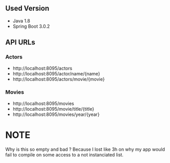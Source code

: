 ## Used Version
- Java 1.8
- Spring Boot 3.0.2

## API URLs
### Actors
- http://localhost:8095/actors
- http://localhost:8095/actor/name/{name}
- http://localhost:8095/actors/movie/{movie}

### Movies
- http://localhost:8095/movies
- http://localhost:8095/movie/title/{title}
- http://localhost:8095/movies/year/{year}

# NOTE
Why is this so empty and bad ?
Because I lost like 3h on why my app would fail to compile on some access to a not instanciated list.

